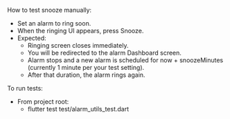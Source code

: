 How to test snooze manually:
- Set an alarm to ring soon.
- When the ringing UI appears, press Snooze.
- Expected:
  - Ringing screen closes immediately.
  - You will be redirected to the alarm Dashboard screen.
  - Alarm stops and a new alarm is scheduled for now + snoozeMinutes (currently 1 minute per your test setting).
  - After that duration, the alarm rings again.

To run tests:
- From project root:
  - flutter test test/alarm_utils_test.dart